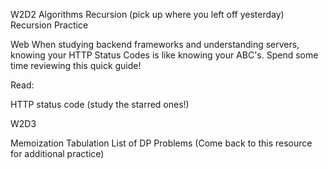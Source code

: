 W2D2
Algorithms
Recursion (pick up where you left off yesterday)
Recursion Practice

Web
When studying backend frameworks and understanding servers, knowing your HTTP Status Codes is like knowing your ABC's. Spend some time reviewing this quick guide!

Read:

HTTP status code (study the starred ones!)

W2D3

Memoization
Tabulation
List of DP Problems (Come back to this resource for additional practice)

